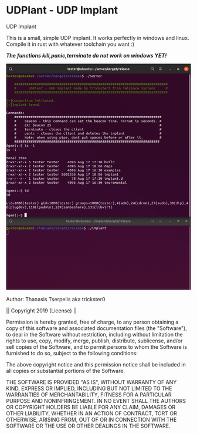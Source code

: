 # UDPlant - UDP Implant
UDP Implant

This is a small, simple UDP implant. It works perfectly in windows and linux.
Compile it in rust with whatever toolchain you want :)

***The functions kill,panic,terminate do not work on windows YET!***

<IMG SRC="https://raw.githubusercontent.com/trickster0/UDPlant/master/Implant.png"/>



Author: Thanasis Tserpelis aka trickster0

|| Copyright 2019 (License) ||

Permission is hereby granted, free of charge, to any person obtaining a copy of this software and associated documentation files (the "Software"), to deal in the Software without restriction, including without limitation the rights to use, copy, modify, merge, publish, distribute, sublicense, and/or sell copies of the Software, and to permit persons to whom the Software is furnished to do so, subject to the following conditions:

The above copyright notice and this permission notice shall be included in all copies or substantial portions of the Software.

THE SOFTWARE IS PROVIDED "AS IS", WITHOUT WARRANTY OF ANY KIND, EXPRESS OR IMPLIED, INCLUDING BUT NOT LIMITED TO THE WARRANTIES OF MERCHANTABILITY, FITNESS FOR A PARTICULAR PURPOSE AND NONINFRINGEMENT. IN NO EVENT SHALL THE AUTHORS OR COPYRIGHT HOLDERS BE LIABLE FOR ANY CLAIM, DAMAGES OR OTHER LIABILITY, WHETHER IN AN ACTION OF CONTRACT, TORT OR OTHERWISE, ARISING FROM, OUT OF OR IN CONNECTION WITH THE SOFTWARE OR THE USE OR OTHER DEALINGS IN THE SOFTWARE.
